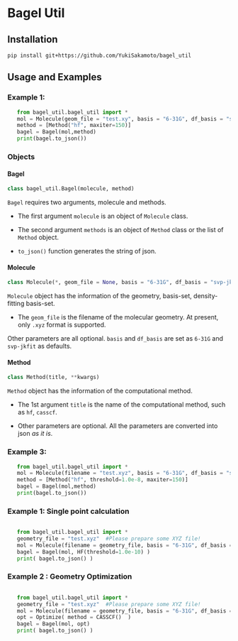 # Bagel Util

## Installation

 ```shell
 pip install git+https://github.com/YukiSakamoto/bagel_util
 ```

## Usage and Examples

### Example 1: 

 ```python
	from bagel_util.bagel_util import *
	mol = Molecule(geom_file = "test.xy", basis = "6-31G", df_basis = "svp-jkfit")
	method = [Method("hf", maxiter=150)]
	bagel = Bagel(mol,method)
	print(bagel.to_json())
```

### Objects

#### Bagel

```python
class bagel_util.Bagel(molecule, method)
```

`Bagel` requires two arguments, molecule and methods. 

* The first argument `molecule` is an object of `Molecule` class. 

* The second argument `methods` is an object of `Method` class or the list of `Method` object.

* `to_json()` function generates the string of json.

#### Molecule

```python
class Molecule(*, geom_file = None, basis = "6-31G", df_basis = "svp-jkfit", **kwargs)
```

`Molecule` object has the information of the geometry, basis-set, density-fitting basis-set.

* The `geom_file` is the filename of the molecular geometry. At present, only `.xyz` format is supported.

Other parameters are all optional. `basis` and `df_basis` are set as `6-31G` and `svp-jkfit` as defaults.

#### Method

```python
class Method(title, **kwargs)
```

`Method` object has the information of the computational method.

* The 1st argument `title` is the name of the computational method, such as `hf`, `casscf`.

* Other parameters are optional. All the parameters are converted into json *as it is*.


### Example 3: 
 ```python
	from bagel_util.bagel_util import *
	mol = Molecule(filename = "test.xyz", basis = "6-31G", df_basis = "svp-jkfit")
	method = [Method("hf", threshold=1.0e-8, maxiter=150)]
	bagel = Bagel(mol,method)
	print(bagel.to_json())
 ```

### Example 1: Single point calculation
 ```python

	from bagel_util.bagel_util import *
    geometry_file = "test.xyz"	#Please prepare some XYZ file!
    mol = Molecule(filename = geometry_file, basis = "6-31G", df_basis = "svp-jkfit")
    bagel = Bagel(mol, HF(threshold=1.0e-10) )
    print( bagel.to_json() )

 ```

### Example 2 : Geometry Optimization 
 ```python

	from bagel_util.bagel_util import *
    geometry_file = "test.xyz"	#Please prepare some XYZ file!
    mol = Molecule(filename = geometry_file, basis = "6-31G", df_basis = "svp-jkfit")
    opt = Optimize( method = CASSCF()  )
    bagel = Bagel(mol, opt)
    print( bagel.to_json() )

 ```
